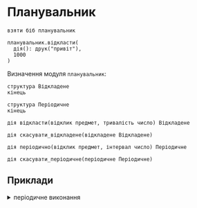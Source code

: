 # Планувальник

```мавка
взяти біб планувальник

планувальник.відкласти(
  дія(): друк("привіт"),
  1000
)
```

Визначення модуля `планувальник`:

```мавка
структура Відкладене
кінець
```

```мавка
структура Періодичне
кінець
```

```мавка
дія відкласти(відклик предмет, тривалість число) Відкладене
```

```мавка
дія скасувати_відкладене(відкладене Відкладене)
```

```мавка
дія періодично(відклик предмет, інтервал число) Періодичне
```

```мавка
дія скасувати_періодичне(періодичне Періодичне)
```

## Приклади

<details>
<summary>періодичне виконання</summary>

```мавка
взяти біб планувальник

к = 0

п = планувальник.періодично(дія()
  к := к + 1
  
  друк("кількість", к)

  якщо к == 10
    планувальник.скасувати_періодичне(п)
  кінець
кінець, 1000)
```

</details>
